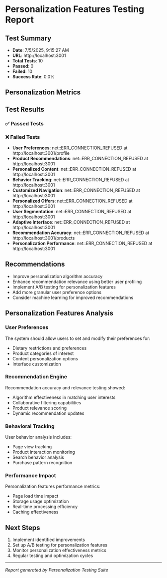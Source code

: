 # Personalization Features Testing Report

## Test Summary
- **Date**: 7/5/2025, 9:15:27 AM
- **URL**: http://localhost:3001
- **Total Tests**: 10
- **Passed**: 0
- **Failed**: 10
- **Success Rate**: 0.0%

## Personalization Metrics


## Test Results

### ✅ Passed Tests


### ❌ Failed Tests
- **User Preferences**: net::ERR_CONNECTION_REFUSED at http://localhost:3001/profile
- **Product Recommendations**: net::ERR_CONNECTION_REFUSED at http://localhost:3001
- **Personalized Content**: net::ERR_CONNECTION_REFUSED at http://localhost:3001
- **Behavior Tracking**: net::ERR_CONNECTION_REFUSED at http://localhost:3001
- **Customized Navigation**: net::ERR_CONNECTION_REFUSED at http://localhost:3001
- **Personalized Offers**: net::ERR_CONNECTION_REFUSED at http://localhost:3001
- **User Segmentation**: net::ERR_CONNECTION_REFUSED at http://localhost:3001
- **Adaptive Interface**: net::ERR_CONNECTION_REFUSED at http://localhost:3001
- **Recommendation Accuracy**: net::ERR_CONNECTION_REFUSED at http://localhost:3001/products
- **Personalization Performance**: net::ERR_CONNECTION_REFUSED at http://localhost:3001

## Recommendations
- Improve personalization algorithm accuracy
- Enhance recommendation relevance using better user profiling
- Implement A/B testing for personalization features
- Add more granular user preference options
- Consider machine learning for improved recommendations

## Personalization Features Analysis

### User Preferences
The system should allow users to set and modify their preferences for:
- Dietary restrictions and preferences
- Product categories of interest
- Content personalization options
- Interface customization

### Recommendation Engine
Recommendation accuracy and relevance testing showed:
- Algorithm effectiveness in matching user interests
- Collaborative filtering capabilities
- Product relevance scoring
- Dynamic recommendation updates

### Behavioral Tracking
User behavior analysis includes:
- Page view tracking
- Product interaction monitoring
- Search behavior analysis
- Purchase pattern recognition

### Performance Impact
Personalization features performance metrics:
- Page load time impact
- Storage usage optimization
- Real-time processing efficiency
- Caching effectiveness

## Next Steps
1. Implement identified improvements
2. Set up A/B testing for personalization features
3. Monitor personalization effectiveness metrics
4. Regular testing and optimization cycles

---
*Report generated by Personalization Testing Suite*
